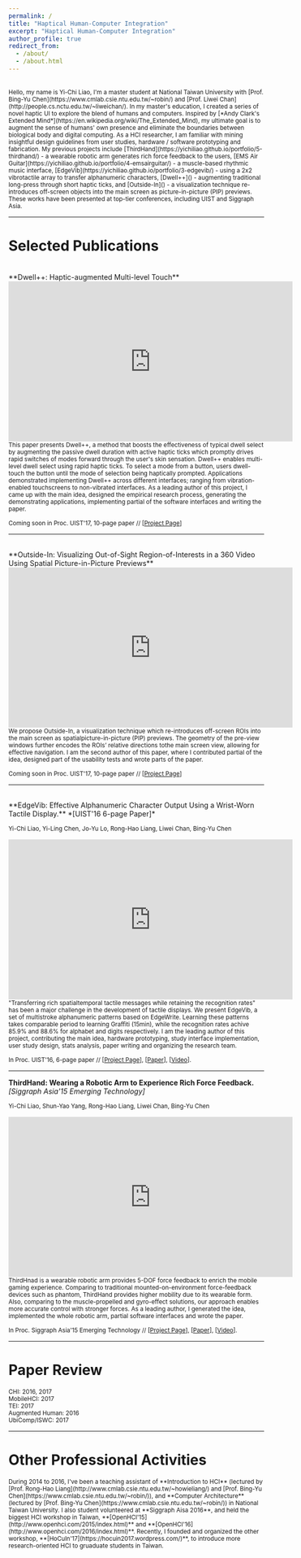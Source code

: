 ```yaml
---
permalink: /
title: "Haptical Human-Computer Integration"
excerpt: "Haptical Human-Computer Integration"
author_profile: true
redirect_from: 
  - /about/
  - /about.html
---
```

<br>
<small>
Hello, my name is Yi-Chi Liao, I'm a master student at National Taiwan University with [Prof. Bing-Yu Chen](https://www.cmlab.csie.ntu.edu.tw/~robin/) and [Prof. Liwei Chan](http://people.cs.nctu.edu.tw/~liweichan/). In my master's education, I created a series of novel haptic UI to explore the blend of humans and computers. Inspired by [*Andy Clark's Extended Mind*](https://en.wikipedia.org/wiki/The_Extended_Mind), my ultimate goal is to augment the sense of humans' own presence and eliminate the boundaries between biological body and digital computing. As a HCI researcher, I am familiar with mining insightful design guidelines from user studies, hardware / software prototyping and fabrication. 
</small>

<small>
My previous projects include [ThirdHand](https://yichiliao.github.io/portfolio/5-thirdhand/) - a wearable robotic arm generates rich force feedback to the users, [EMS Air Guitar](https://yichiliao.github.io/portfolio/4-emsairguitar/) - a muscle-based rhythmic music interface, [EdgeVib](https://yichiliao.github.io/portfolio/3-edgevib/) - using a 2x2 vibrotactile array to transfer alphanumeric characters, [Dwell++]() - augmenting traditional long-press through short haptic ticks, and [Outside-In]() - a visualization technique re-introduces off-screen objects into the main screen as picture-in-picture (PIP) previews. These works have been presented at top-tier conferences, including UIST and Siggraph Asia.
</small>

------

Selected Publications
======

<br>
**Dwell++: Haptic-augmented Multi-level Touch** <br>
<iframe width="560" height="315" src="https://www.youtube.com/embed/Mi2wE9aVeHs" frameborder="0" allowfullscreen></iframe>

<small>
This paper presents Dwell++, a method that boosts the effectiveness of typical dwell select by augmenting the passive dwell duration with active haptic ticks which promptly drives rapid switches of modes forward through the user's skin sensation. Dwell++ enables multi-level dwell select using rapid haptic ticks. To select a mode from a button, users dwell-touch the button until the mode of selection being haptically prompted. Applications demonstrated implementing Dwell++ across different interfaces; ranging from vibration-enabled touchscreens to non-vibrated interfaces. As a leading author of this project, I came up with the main idea, designed the empirical research process, generating the demonstrating applications, implementing partial of the software interfaces and writing the paper. 
</small>

<small>Coming soon in Proc. UIST'17, 10-page paper // 
[[Project Page](https://yichiliao.github.io/portfolio/1-dwellplusplus/)]
</small>

------

<br>
**Outside-In: Visualizing Out-of-Sight Region-of-Interests in a 360 Video Using Spatial Picture-in-Picture Previews** <br>
<iframe width="560" height="315" src="https://www.youtube.com/embed/XyN1TRUhelw" frameborder="0" allowfullscreen></iframe>

<small>
We propose Outside-In, a visualization technique which re-introduces off-screen ROIs into the main screen as spatialpicture-in-picture (PIP) previews. The geometry of the pre-view windows further encodes the ROIs’ relative directions tothe main screen view, allowing for effective navigation. I am the second author of this paper, where I contributed partial of the idea, designed part of the usability tests and wrote parts of the paper.
</small>

<small>Coming soon in Proc. UIST'17, 10-page paper // 
[[Project Page]()]
</small>

------

<br>
**EdgeVib: Effective Alphanumeric Character Output Using a Wrist-Worn Tactile Display.** *[UIST'16 6-page Paper]*<br>

<small>Yi-Chi Liao, Yi-Ling Chen, Jo-Yu Lo, Rong-Hao Liang, Liwei Chan, Bing-Yu Chen</small>

<iframe width="560" height="315" src="https://www.youtube.com/embed/Q_2owlSeDg4" frameborder="0" allowfullscreen></iframe>

<small>
"Transferring rich spatialtemporal tactile messages while retaining the recognition rates" has been a major challenge in the development of tactile displays. We present EdgeVib, a set of multistroke alphanumeric patterns based on EdgeWrite. Learning these patterns takes comparable period to learning Graffiti (15min), while the recognition rates achive 85.9% and 88.6% for alphabet and digits respectively. I am the leading author of this project, contributing the main idea, hardware prototyping, study interface implementation, user study design, stats analysis, paper writing and organizing the research team.
</small>

<small>In Proc. UIST'16, 6-page paper // 
[[Project Page](https://yichiliao.github.io/portfolio/3-edgevib/)], [[Paper](https://yichiliao.github.io/files/thirdhand.pdf)], [[Video](https://www.youtube.com/watch?v=Q_2owlSeDg4)]. </small>

------

**ThirdHand: Wearing a Robotic Arm to Experience Rich Force Feedback.** *[Siggraph Asia'15 Emerging Technology]*<br> 

<small>Yi-Chi Liao, Shun-Yao Yang, Rong-Hao Liang, Liwei Chan, Bing-Yu Chen</small>

<iframe width="560" height="315" src="https://www.youtube.com/embed/sVRI0L7xu7E" frameborder="0" allowfullscreen></iframe>

<small>
ThirdHnad is a wearable robotic arm provides 5-DOF force feedback to enrich the mobile gaming experience. Comparing to traditional mounted-on-environment force-feedback devices such as phantom, ThirdHand provides higher mobility due to its wearable form. Also, comparing to the muscle-propelled and gyro-effect solutions, our approach enables more accurate control with stronger forces. As a leading author, I generated the idea, implemented the whole robotic arm, partial software interfaces and wrote the paper.
</small>

<small>In Proc. Siggraph Asia'15 Emerging Technology // 
[[Project Page](https://yichiliao.github.io/portfolio/5-thirdhand/)], [[Paper](http://yichiliao.github.io/files/thirdhand_sa15.pdf)], [[Video](https://www.youtube.com/watch?v=sVRI0L7xu7E)]. </small>

------



Paper Review
======

<small>
CHI: 2016, 2017<br>
MobileHCI: 2017 <br>
TEI: 2017<br>
Augmented Human: 2016<br>
UbiComp/ISWC: 2017
</small>

------

Other Professional Activities
======

<small>
During 2014 to 2016, I've been a teaching assistant of **Introduction to HCI** (lectured by [Prof. Rong-Hao Liang](http://www.cmlab.csie.ntu.edu.tw/~howieliang/) and [Prof. Bing-Yu Chen](https://www.cmlab.csie.ntu.edu.tw/~robin/)), and **Computer Architecture** (lectured by [Prof. Bing-Yu Chen](https://www.cmlab.csie.ntu.edu.tw/~robin/)) in National Taiwan University.
</small>

<small>
I also student volunteered at **Siggraph Aisa 2016**, and held the biggest HCI workshop in Taiwan, **[OpenHCI'15](http://www.openhci.com/2015/index.html)** and **[OpenHCI'16](http://www.openhci.com/2016/index.html)**. Recently, I founded and organized the other workshop, **[HoCuIn'17](https://hocuin2017.wordpress.com/)**, to introduce more research-oriented HCI to gruaduate students in Taiwan.
</small>